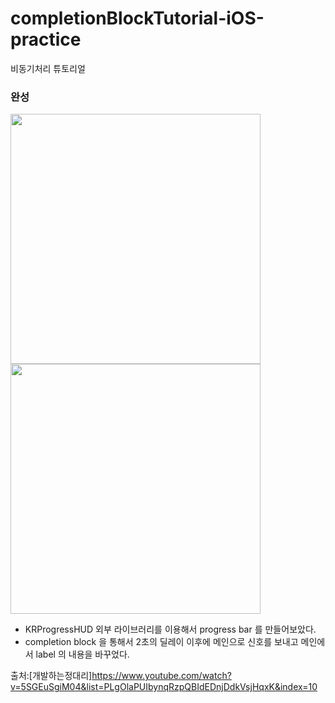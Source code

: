 # completionBlockTutorial-iOS-practice
비동기처리 튜토리얼

### 완성
<img src ="https://user-images.githubusercontent.com/69136340/104713007-a1564b80-5766-11eb-9b7b-9b3afb967064.png" width="400">
<img src ="https://user-images.githubusercontent.com/69136340/104713016-a3b8a580-5766-11eb-8959-359678387740.png" width="400">

- KRProgressHUD 외부 라이브러리를 이용해서 progress bar 를 만들어보았다.
- completion block 을 통해서 2초의 딜레이 이후에 메인으로 신호를 보내고 메인에서 label 의 내용을 바꾸었다.

출처:[개발하는정대리]https://www.youtube.com/watch?v=5SGEuSgiM04&list=PLgOlaPUIbynqRzpQBIdEDnjDdkVsjHqxK&index=10
